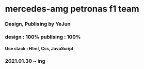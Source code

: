 ﻿# mercedes-amg petronas f1 team
 <h3>Design, Publising by YeJun</h3>
<h3>design : 100% publising : 100%</h3>
<h4>Use stack : Html, Css, JavaScript</h4>
<h3>2021.01.30 ~ ing</h3>
